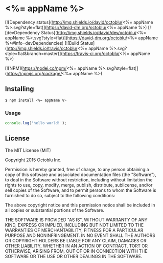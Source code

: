# <%= appName %>

[![Dependency status](http://img.shields.io/david/octoblu/<%= appName %>.svg?style=flat)](https://david-dm.org/octoblu/<%= appName %>)
[![devDependency Status](http://img.shields.io/david/dev/octoblu/<%= appName %>.svg?style=flat)](https://david-dm.org/octoblu/<%= appName %>#info=devDependencies)
[![Build Status](http://img.shields.io/travis/octoblu/<%= appName %>.svg?style=flat&branch=master)](https://travis-ci.org/octoblu/<%= appName %>)

[![NPM](https://nodei.co/npm/<%= appName %>.svg?style=flat)](https://npmjs.org/package/<%= appName %>)

## Installing

```bash
$ npm install <%= appName %>
```

### Usage

```javascript
console.log('hello world!');
```

## License

The MIT License (MIT)

Copyright 2015 Octoblu Inc.

Permission is hereby granted, free of charge, to any person obtaining a copy
of this software and associated documentation files (the "Software"), to deal
in the Software without restriction, including without limitation the rights
to use, copy, modify, merge, publish, distribute, sublicense, and/or sell
copies of the Software, and to permit persons to whom the Software is
furnished to do so, subject to the following conditions:

The above copyright notice and this permission notice shall be included in
all copies or substantial portions of the Software.

THE SOFTWARE IS PROVIDED "AS IS", WITHOUT WARRANTY OF ANY KIND, EXPRESS OR
IMPLIED, INCLUDING BUT NOT LIMITED TO THE WARRANTIES OF MERCHANTABILITY,
FITNESS FOR A PARTICULAR PURPOSE AND NONINFRINGEMENT. IN NO EVENT SHALL THE
AUTHORS OR COPYRIGHT HOLDERS BE LIABLE FOR ANY CLAIM, DAMAGES OR OTHER
LIABILITY, WHETHER IN AN ACTION OF CONTRACT, TORT OR OTHERWISE, ARISING FROM,
OUT OF OR IN CONNECTION WITH THE SOFTWARE OR THE USE OR OTHER DEALINGS IN
THE SOFTWARE.
